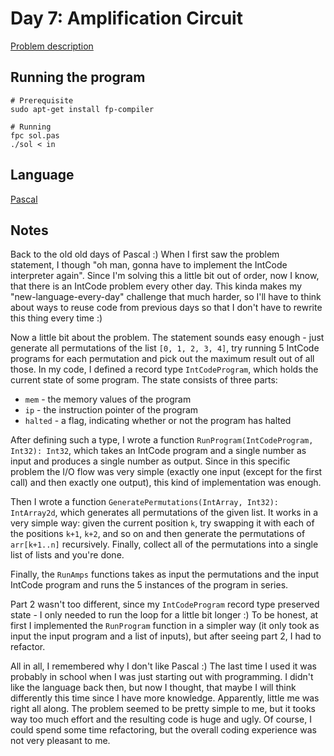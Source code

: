 # Day 7: Amplification Circuit

[Problem description](https://adventofcode.com/2019/day/7)

## Running the program
```
# Prerequisite
sudo apt-get install fp-compiler

# Running
fpc sol.pas
./sol < in
```

## Language
[Pascal](https://en.wikipedia.org/wiki/Pascal_(programming_language))

## Notes
Back to the old old days of Pascal :) When I first saw the problem statement,
I though "oh man, gonna have to implement the IntCode interpreter again".
Since I'm solving this a little bit out of order, now I know, that there is
an IntCode problem every other day. This kinda makes my "new-language-every-day"
challenge that much harder, so I'll have to think about ways to reuse code
from previous days so that I don't have to rewrite this thing every time :)

Now a little bit about the problem. The statement sounds easy enough - just
generate all permutations of the list `[0, 1, 2, 3, 4]`, try running 5 
IntCode programs for each permutation and pick out the maximum result out
of all those. In my code, I defined a record type `IntCodeProgram`, which
holds the current state of some program. The state consists of three parts:
* `mem` - the memory values of the program
* `ip` - the instruction pointer of the program
* `halted` - a flag, indicating whether or not the program has halted

After defining such a type, I wrote a function `RunProgram(IntCodeProgram, Int32): Int32`,
which takes an IntCode program and a single number as input and produces a single
number as output. Since in this specific problem the I/O flow was very simple
(exactly one input (except for the first call) and then exactly one output), this
kind of implementation was enough.

Then I wrote a function `GeneratePermutations(IntArray, Int32): IntArray2d`, which
generates all permutations of the given list. It works in a very simple way:
given the current position `k`, try swapping it with each of the positions
`k+1`, `k+2`, and so on and then generate the permutations of `arr[k+1..n]`
recursively. Finally, collect all of the permutations into a single list of lists
and you're done.

Finally, the `RunAmps` functions takes as input the permutations and the input
IntCode program and runs the 5 instances of the program in series.

Part 2 wasn't too different, since my `IntCodeProgram` record type preserved state - 
I only needed to run the loop for a little bit longer :) To be honest, at first I
implemented the `RunProgram` function in a simpler way (it only took as input
the input program and a list of inputs), but after seeing part 2, I had to refactor.

All in all, I remembered why I don't like Pascal :) The last time I used it was
probably in school when I was just starting out with programming. I didn't like
the language back then, but now I thought, that maybe I will think differently
this time since I have more knowledge. Apparently, little me was right all along.
The problem seemed to be pretty simple to me, but it tooks way too much effort and
the resulting code is huge and ugly. Of course, I could spend some time refactoring,
but the overall coding experience was not very pleasant to me.